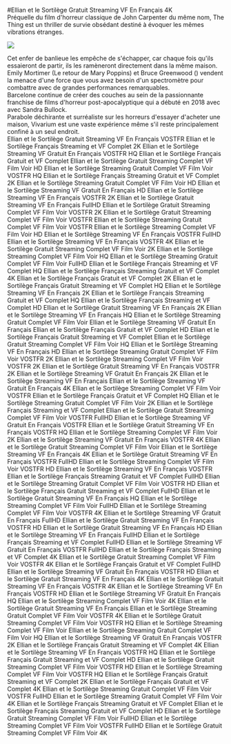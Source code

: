 #Ellian et le Sortilège Gratuit Streaming VF En Français 4K  
Préquelle du film d'horreur classique de John Carpenter du même nom, The Thing est un thriller de survie obsédant destiné à évoquer les mêmes vibrations étranges.  
  
[![](https://i.imgur.com/qSNzIqt.png)](https://movie.rssnews.media/mhRqerR.php)  
  
Cet enfer de banlieue les empêche de s'échapper, car chaque fois qu'ils essaieront de partir, ils les ramèneront directement dans la même maison.  
Emily Mortimer (Le retour de Mary Poppins) et Bruce Greenwood () vendent la menace d'une force que vous avez besoin d'un spectromètre pour combattre avec de grandes performances remarquables.  
 Barcelone continue de créer des couches au sein de la passionnante franchise de films d'horreur post-apocalyptique qui a débuté en 2018 avec  avec Sandra Bullock.  
Parabole déchirante et surréaliste sur les horreurs d'essayer d'acheter une maison, Vivarium est une vaste expérience même s'il reste principalement confiné à un seul endroit.  
Ellian et le Sortilège Gratuit Streaming VF En Français VOSTFR
Ellian et le Sortilège Français Streaming et VF Complet 2K
Ellian et le Sortilège Streaming VF Gratuit En Français VOSTFR HQ
Ellian et le Sortilège Français Gratuit et VF Complet
Ellian et le Sortilège Gratuit Streaming Complet VF Film Voir HD
Ellian et le Sortilège Streaming Gratuit Complet VF Film Voir VOSTFR HQ
Ellian et le Sortilège Français Streaming Gratuit et VF Complet 2K
Ellian et le Sortilège Streaming Gratuit Complet VF Film Voir HD
Ellian et le Sortilège Streaming VF Gratuit En Français HD
Ellian et le Sortilège Streaming VF En Français VOSTFR 2K
Ellian et le Sortilège Gratuit Streaming VF En Français FullHD
Ellian et le Sortilège Gratuit Streaming Complet VF Film Voir VOSTFR 2K
Ellian et le Sortilège Gratuit Streaming Complet VF Film Voir VOSTFR
Ellian et le Sortilège Streaming Gratuit Complet VF Film Voir VOSTFR
Ellian et le Sortilège Streaming Complet VF Film Voir HD
Ellian et le Sortilège Streaming VF En Français VOSTFR FullHD
Ellian et le Sortilège Streaming VF En Français VOSTFR 4K
Ellian et le Sortilège Gratuit Streaming Complet VF Film Voir 2K
Ellian et le Sortilège Streaming Complet VF Film Voir HQ
Ellian et le Sortilège Streaming Gratuit Complet VF Film Voir FullHD
Ellian et le Sortilège Français Streaming et VF Complet HQ
Ellian et le Sortilège Français Streaming Gratuit et VF Complet 4K
Ellian et le Sortilège Français Gratuit et VF Complet 2K
Ellian et le Sortilège Français Gratuit Streaming et VF Complet HQ
Ellian et le Sortilège Streaming VF En Français 2K
Ellian et le Sortilège Français Streaming Gratuit et VF Complet HQ
Ellian et le Sortilège Français Streaming et VF Complet HD
Ellian et le Sortilège Gratuit Streaming VF En Français 2K
Ellian et le Sortilège Streaming VF En Français HQ
Ellian et le Sortilège Streaming Gratuit Complet VF Film Voir
Ellian et le Sortilège Streaming VF Gratuit En Français
Ellian et le Sortilège Français Gratuit et VF Complet HD
Ellian et le Sortilège Français Gratuit Streaming et VF Complet
Ellian et le Sortilège Gratuit Streaming Complet VF Film Voir HQ
Ellian et le Sortilège Streaming VF En Français HD
Ellian et le Sortilège Streaming Gratuit Complet VF Film Voir VOSTFR 2K
Ellian et le Sortilège Streaming Complet VF Film Voir VOSTFR 2K
Ellian et le Sortilège Gratuit Streaming VF En Français VOSTFR 2K
Ellian et le Sortilège Streaming VF Gratuit En Français 2K
Ellian et le Sortilège Streaming VF En Français
Ellian et le Sortilège Streaming VF Gratuit En Français 4K
Ellian et le Sortilège Streaming Complet VF Film Voir VOSTFR
Ellian et le Sortilège Français Gratuit et VF Complet HQ
Ellian et le Sortilège Streaming Gratuit Complet VF Film Voir 2K
Ellian et le Sortilège Français Streaming et VF Complet
Ellian et le Sortilège Gratuit Streaming Complet VF Film Voir VOSTFR FullHD
Ellian et le Sortilège Streaming VF Gratuit En Français VOSTFR
Ellian et le Sortilège Gratuit Streaming VF En Français VOSTFR HQ
Ellian et le Sortilège Streaming Complet VF Film Voir 2K
Ellian et le Sortilège Streaming VF Gratuit En Français VOSTFR 4K
Ellian et le Sortilège Gratuit Streaming Complet VF Film Voir
Ellian et le Sortilège Streaming VF En Français 4K
Ellian et le Sortilège Gratuit Streaming VF En Français VOSTFR FullHD
Ellian et le Sortilège Streaming Complet VF Film Voir VOSTFR HD
Ellian et le Sortilège Streaming VF En Français VOSTFR
Ellian et le Sortilège Français Streaming Gratuit et VF Complet FullHD
Ellian et le Sortilège Streaming Gratuit Complet VF Film Voir VOSTFR HD
Ellian et le Sortilège Français Gratuit Streaming et VF Complet FullHD
Ellian et le Sortilège Gratuit Streaming VF En Français HQ
Ellian et le Sortilège Streaming Complet VF Film Voir FullHD
Ellian et le Sortilège Streaming Complet VF Film Voir VOSTFR 4K
Ellian et le Sortilège Streaming VF Gratuit En Français FullHD
Ellian et le Sortilège Gratuit Streaming VF En Français VOSTFR HD
Ellian et le Sortilège Gratuit Streaming VF En Français HD
Ellian et le Sortilège Streaming VF En Français FullHD
Ellian et le Sortilège Français Streaming et VF Complet FullHD
Ellian et le Sortilège Streaming VF Gratuit En Français VOSTFR FullHD
Ellian et le Sortilège Français Streaming et VF Complet 4K
Ellian et le Sortilège Gratuit Streaming Complet VF Film Voir VOSTFR 4K
Ellian et le Sortilège Français Gratuit et VF Complet FullHD
Ellian et le Sortilège Streaming VF Gratuit En Français VOSTFR HD
Ellian et le Sortilège Gratuit Streaming VF En Français 4K
Ellian et le Sortilège Gratuit Streaming VF En Français VOSTFR 4K
Ellian et le Sortilège Streaming VF En Français VOSTFR HD
Ellian et le Sortilège Streaming VF Gratuit En Français HQ
Ellian et le Sortilège Streaming Complet VF Film Voir 4K
Ellian et le Sortilège Gratuit Streaming VF En Français
Ellian et le Sortilège Streaming Gratuit Complet VF Film Voir VOSTFR 4K
Ellian et le Sortilège Gratuit Streaming Complet VF Film Voir VOSTFR HQ
Ellian et le Sortilège Streaming Complet VF Film Voir
Ellian et le Sortilège Streaming Gratuit Complet VF Film Voir HQ
Ellian et le Sortilège Streaming VF Gratuit En Français VOSTFR 2K
Ellian et le Sortilège Français Gratuit Streaming et VF Complet 4K
Ellian et le Sortilège Streaming VF En Français VOSTFR HQ
Ellian et le Sortilège Français Gratuit Streaming et VF Complet HD
Ellian et le Sortilège Gratuit Streaming Complet VF Film Voir VOSTFR HD
Ellian et le Sortilège Streaming Complet VF Film Voir VOSTFR HQ
Ellian et le Sortilège Français Gratuit Streaming et VF Complet 2K
Ellian et le Sortilège Français Gratuit et VF Complet 4K
Ellian et le Sortilège Streaming Gratuit Complet VF Film Voir VOSTFR FullHD
Ellian et le Sortilège Streaming Gratuit Complet VF Film Voir 4K
Ellian et le Sortilège Français Streaming Gratuit et VF Complet
Ellian et le Sortilège Français Streaming Gratuit et VF Complet HD
Ellian et le Sortilège Gratuit Streaming Complet VF Film Voir FullHD
Ellian et le Sortilège Streaming Complet VF Film Voir VOSTFR FullHD
Ellian et le Sortilège Gratuit Streaming Complet VF Film Voir 4K